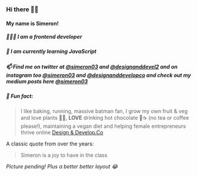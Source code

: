 ### Hi there 👋🏽

#### My name is Simeron! 
##### 👩🏽‍💻 I am a frontend developer 
##### 🤩 I am currently learning JavaScript 
##### 📫 Find me on twitter at [@simeron03](https://twitter.com/simeron03) and [@designanddevel2](twitter.com/designanddevel2) and on instagram too [@simeron03](https://www.instagram.com/simeron03/) and [@designanddevelopco](https://www.instagram.com/designanddevelopco/) and check out my medium posts here [@simeron03](https://medium.com/@simeron03)
##### 🔮 Fun fact: 
> I like baking, running, massive batman fan, I grow my own fruit & veg and love plants 🌱💚, **LOVE** drinking hot chocolate 🍫☕️ (no tea or coffee please!), maintaining a vegan diet and helping female entrepreneurs thrive online [Design & Develop.Co](designanddevelop.co)

A classic quote from over the years: 

> Simeron is a joy to have in the class 

*Picture pending! Plus a better better layout 😂*
<!--
**Simeron/Simeron** is a ✨ _special_ ✨ repository because its `README.md` (this file) appears on your GitHub profile.

Here are some ideas to get you started:

- 🔭 I’m currently working on ...
- 🌱 I’m currently learning ...
- 👯 I’m looking to collaborate on ...
- 🤔 I’m looking for help with ...
- 💬 Ask me about ...
- 📫 How to reach me: ...
- 😄 Pronouns: ...
- ⚡ Fun fact: ...
-->
